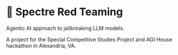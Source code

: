 # 🚩 Spectre Red Teaming

Agentic AI approach to jailbreaking LLM models.

A project for the Special Competitive Studies Project and AGI House hackathon in Alexandria, VA.
